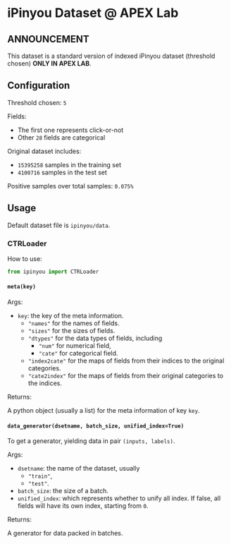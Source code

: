# iPinyou Dataset @ APEX Lab

## ANNOUNCEMENT
This dataset is a standard version of indexed iPinyou dataset (threshold chosen) **ONLY IN APEX LAB**.

## Configuration
Threshold chosen: `5`

Fields:

* The first one represents click-or-not
* Other `28` fields are categorical

Original dataset includes:

* `15395258` samples in the training set
* `4100716` samples in the test set

Positive samples over total samples: `0.075%`

## Usage

Default dataset file is `ipinyou/data`.

### CTRLoader

How to use:

```python
from ipinyou import CTRLoader
```

#### `meta(key)`

Args:

* `key`: the key of the meta information.
	* `"names"` for the names of fields.
	* `"sizes"` for the sizes of fields.
	* `"dtypes"` for the data types of fields, including
		* `"num"` for numerical field,
		* `"cate"` for categorical field.
	* `"index2cate"` for the maps of fields from their indices to the original categories.
	* `"cate2index"` for the maps of fields from their original categories to the indices.
	
Returns:

A python object (usually a list) for the meta information of key `key`.

#### `data_generator(dsetname, batch_size, unified_index=True)`

To get a generator, yielding data in pair `(inputs, labels)`.

Args:

* `dsetname`: the name of the dataset, usually
	* `"train"`,
	* `"test"`.
* `batch_size`: the size of a batch.
* `unified_index`: which represents whether to unify all index. If false, all fields will have its own index, starting from `0`.

Returns:

A generator for data packed in batches.


